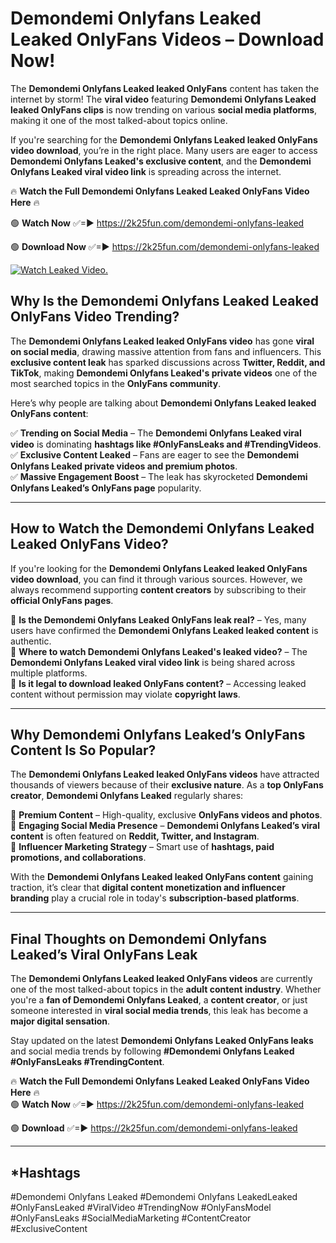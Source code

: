 # Demondemi Onlyfans Leaked Leaked OnlyFans Videos – Download Now!

The **Demondemi Onlyfans Leaked leaked OnlyFans** content has taken the internet by storm! The **viral video** featuring **Demondemi Onlyfans Leaked leaked OnlyFans clips** is now trending on various **social media platforms**, making it one of the most talked-about topics online.  

If you're searching for the **Demondemi Onlyfans Leaked leaked OnlyFans video download**, you’re in the right place. Many users are eager to access **Demondemi Onlyfans Leaked's exclusive content**, and the **Demondemi Onlyfans Leaked viral video link** is spreading across the internet.  

🔥 **Watch the Full Demondemi Onlyfans Leaked Leaked OnlyFans Video Here** 🔥  

🟢 **Watch Now** ✅=► https://2k25fun.com/demondemi-onlyfans-leaked

🟢 **Download Now** ✅=► https://2k25fun.com/demondemi-onlyfans-leaked

[![Watch Leaked Video.](https://miro.medium.com/v2/resize:fit:828/format:webp/1*cilzJN44JGOrTw9NJCrNHA.gif "Watch Leaked Video")](https://2k25fun.com/demondemi-onlyfans-leaked)

## **Why Is the Demondemi Onlyfans Leaked Leaked OnlyFans Video Trending?**  

The **Demondemi Onlyfans Leaked leaked OnlyFans video** has gone **viral on social media**, drawing massive attention from fans and influencers. This **exclusive content leak** has sparked discussions across **Twitter, Reddit, and TikTok**, making **Demondemi Onlyfans Leaked's private videos** one of the most searched topics in the **OnlyFans community**.  

Here’s why people are talking about **Demondemi Onlyfans Leaked leaked OnlyFans content**:  

✅ **Trending on Social Media** – The **Demondemi Onlyfans Leaked viral video** is dominating **hashtags like #OnlyFansLeaks and #TrendingVideos**.  
✅ **Exclusive Content Leaked** – Fans are eager to see the **Demondemi Onlyfans Leaked private videos and premium photos**.  
✅ **Massive Engagement Boost** – The leak has skyrocketed **Demondemi Onlyfans Leaked’s OnlyFans page** popularity.  

---

## **How to Watch the Demondemi Onlyfans Leaked Leaked OnlyFans Video?**  

If you're looking for the **Demondemi Onlyfans Leaked leaked OnlyFans video download**, you can find it through various sources. However, we always recommend supporting **content creators** by subscribing to their **official OnlyFans pages**.  

🔹 **Is the Demondemi Onlyfans Leaked OnlyFans leak real?** – Yes, many users have confirmed the **Demondemi Onlyfans Leaked leaked content** is authentic.  
🔹 **Where to watch Demondemi Onlyfans Leaked's leaked video?** – The **Demondemi Onlyfans Leaked viral video link** is being shared across multiple platforms.  
🔹 **Is it legal to download leaked OnlyFans content?** – Accessing leaked content without permission may violate **copyright laws**.  

---

## **Why Demondemi Onlyfans Leaked’s OnlyFans Content Is So Popular?**  

The **Demondemi Onlyfans Leaked leaked OnlyFans videos** have attracted thousands of viewers because of their **exclusive nature**. As a **top OnlyFans creator**, **Demondemi Onlyfans Leaked** regularly shares:  

📌 **Premium Content** – High-quality, exclusive **OnlyFans videos and photos**.  
📌 **Engaging Social Media Presence** – **Demondemi Onlyfans Leaked’s viral content** is often featured on **Reddit, Twitter, and Instagram**.  
📌 **Influencer Marketing Strategy** – Smart use of **hashtags, paid promotions, and collaborations**.  

With the **Demondemi Onlyfans Leaked leaked OnlyFans content** gaining traction, it’s clear that **digital content monetization and influencer branding** play a crucial role in today's **subscription-based platforms**.  

---

## **Final Thoughts on Demondemi Onlyfans Leaked’s Viral OnlyFans Leak**  

The **Demondemi Onlyfans Leaked leaked OnlyFans videos** are currently one of the most talked-about topics in the **adult content industry**. Whether you're a **fan of Demondemi Onlyfans Leaked**, a **content creator**, or just someone interested in **viral social media trends**, this leak has become a **major digital sensation**.  

Stay updated on the latest **Demondemi Onlyfans Leaked OnlyFans leaks** and social media trends by following **#Demondemi Onlyfans Leaked #OnlyFansLeaks #TrendingContent**.  

🔥 **Watch the Full Demondemi Onlyfans Leaked Leaked OnlyFans Video Here** 🔥  
🟢 **Watch Now** ✅=► https://2k25fun.com/demondemi-onlyfans-leaked

🟢 **Download** ✅=► https://2k25fun.com/demondemi-onlyfans-leaked

---

## *Hashtags
#Demondemi Onlyfans Leaked #Demondemi Onlyfans LeakedLeaked #OnlyFansLeaked #ViralVideo #TrendingNow #OnlyFansModel #OnlyFansLeaks #SocialMediaMarketing #ContentCreator #ExclusiveContent  